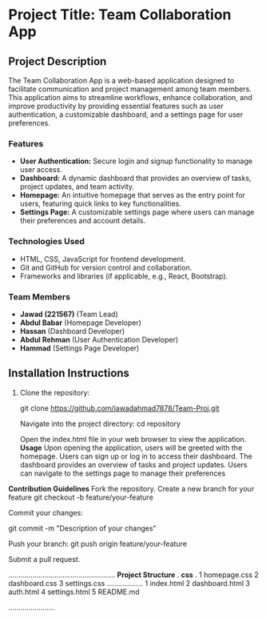 # Project Title: Team Collaboration App

## Project Description

The Team Collaboration App is a web-based application designed to facilitate communication and project management among team members. This application aims to streamline workflows, enhance collaboration, and improve productivity by providing essential features such as user authentication, a customizable dashboard, and a settings page for user preferences.

### Features

- **User Authentication:** Secure login and signup functionality to manage user access.
- **Dashboard:** A dynamic dashboard that provides an overview of tasks, project updates, and team activity.
- **Homepage:** An intuitive homepage that serves as the entry point for users, featuring quick links to key functionalities.
- **Settings Page:** A customizable settings page where users can manage their preferences and account details.

### Technologies Used

- HTML, CSS, JavaScript for frontend development.
- Git and GitHub for version control and collaboration.
- Frameworks and libraries (if applicable, e.g., React, Bootstrap).

### Team Members

- **Jawad (221567)** (Team Lead)
- **Abdul Babar** (Homepage Developer)
- **Hassan** (Dashboard Developer)
- **Abdul Rehman** (User Authentication Developer)
- **Hammad** (Settings Page Developer)

## Installation Instructions

1. Clone the repository:
  
   git clone https://github.com/jawadahmad7878/Team-Proj.git

   Navigate into the project directory: cd repository

   Open the index.html file in your web browser to view the application.
**Usage**
Upon opening the application, users will be greeted with the homepage.
Users can sign up or log in to access their dashboard.
The dashboard provides an overview of tasks and project updates.
Users can navigate to the settings page to manage their preferences

**Contribution Guidelines**
Fork the repository.
Create a new branch for your feature
git checkout -b feature/your-feature

Commit your changes:

git commit -m "Description of your changes"

Push your branch:
git push origin feature/your-feature

Submit a pull request.

.....................................................
**Project Structure**
.
**css**
.
1 homepage.css
2 dashboard.css
3 settings.css
..................
1 index.html
2 dashboard.html
3 auth.html
4 settings.html
5 README.md


.......................


